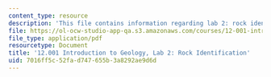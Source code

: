 ```yaml
---
content_type: resource
description: 'This file contains information regarding lab 2: rock identification.'
file: https://ol-ocw-studio-app-qa.s3.amazonaws.com/courses/12-001-introduction-to-geology-fall-2013/7016ff5c52fad747655b3a8292ae9d6d_MIT12_001F13_Lab2_Instrctn.pdf
file_type: application/pdf
resourcetype: Document
title: '12.001 Introduction to Geology, Lab 2: Rock Identification'
uid: 7016ff5c-52fa-d747-655b-3a8292ae9d6d
---
```

